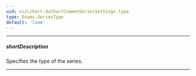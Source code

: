 ```yaml
---
uid: viz\chart:dxChartCommonSeriesSettings.type
type: Enums.SeriesType
default: 'line'
---
```

---
##### shortDescription
Specifies the type of the series.

---
<!--
The series type determines the distinctive look of the series. Depending on the nature of data, one series type may be preferable over another. To choose which series type serves your visualization purposes best, visit the [Series Types](/api-reference/10%20UI%20Components/dxChart/5%20Series%20Types '/Documentation/ApiReference/UI_Components/dxChart/Series_Types/') documentation section.

-->